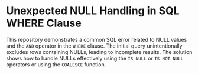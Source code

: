 # Unexpected NULL Handling in SQL WHERE Clause

This repository demonstrates a common SQL error related to NULL values and the `AND` operator in the `WHERE` clause.  The initial query unintentionally excludes rows containing NULLs, leading to incomplete results. The solution shows how to handle NULLs effectively using the `IS NULL` or `IS NOT NULL` operators or using the `COALESCE` function.